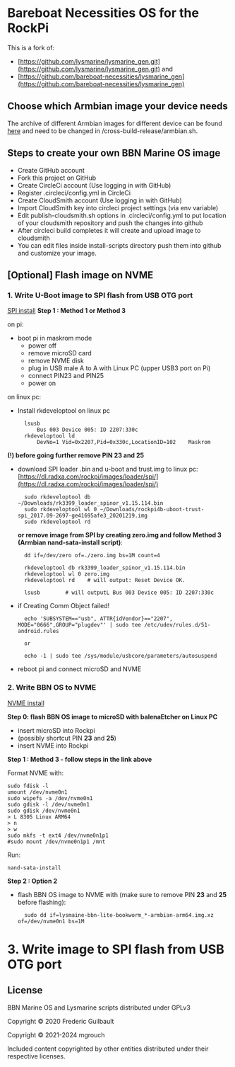 # Bareboat Necessities OS for the RockPi
This is a fork of:
- [https://github.com/lysmarine/lysmarine_gen.git](https://github.com/lysmarine/lysmarine_gen.git) and
- [https://github.com/bareboat-necessities/lysmarine_gen](https://github.com/bareboat-necessities/lysmarine_gen)

## Choose which Armbian image your device needs
The archive of different Armbian images for different device can be found [here](https://armbian.tnahosting.net/archive) and need to be changed in /cross-build-release/armbian.sh.

## Steps to create your own BBN Marine OS image

* Create GitHub account
* Fork this project on GitHub
* Create CircleCi account (Use logging in with GitHub)
* Register .circleci/config.yml in CircleCi
* Create CloudSmith account (Use logging in with GitHub)
* Import CloudSmith key into circleci project settings (via env variable)
* Edit publish-cloudsmith.sh options in .circleci/config.yml to put location of your cloudsmith repository and push the changes into github
* After circleci build completes it will create and upload image to cloudsmith
* You can edit files inside install-scripts directory push them into github and customize your image.

## [Optional] Flash image on NVME

### 1. Write U-Boot image to SPI flash from USB OTG port
[SPI install](https://wiki.radxa.com/Rockpi4/dev/spi-install)
**Step 1 : Method 1 or Method 3**

on pi:
- boot pi in maskrom mode
	- power off
	- remove microSD card
	- remove NVME disk
	- plug in USB male A to A with Linux PC (upper USB3 port on Pi)
	- connect PIN23 and PIN25
	- power on

on linux pc:
- Install rkdeveloptool on linux pc

		lsusb
			Bus 003 Device 005: ID 2207:330c
		rkdeveloptool ld
			DevNo=1	Vid=0x2207,Pid=0x330c,LocationID=102	Maskrom

**(!) before going further remove PIN 23 and 25**
- download SPI loader .bin and u-boot and trust.img to linux pc:
[https://dl.radxa.com/rockpi/images/loader/spi/](https://dl.radxa.com/rockpi/images/loader/spi/)

		sudo rkdeveloptool db ~/Downloads/rk3399_loader_spinor_v1.15.114.bin
		sudo rkdeveloptool wl 0 ~/Downloads/rockpi4b-uboot-trust-spi_2017.09-2697-ge41695afe3_20201219.img
		sudo rkdeveloptool rd

	**or remove image from SPI by creating zero.img and follow Method 3 (Armbian nand-sata-install script)**:

		dd if=/dev/zero of=./zero.img bs=1M count=4
	
		rkdeveloptool db rk3399_loader_spinor_v1.15.114.bin
		rkdeveloptool wl 0 zero.img
		rkdeveloptool rd    # will output: Reset Device OK.
	
		lsusb        # will outputL Bus 003 Device 005: ID 2207:330c

- if Creating Comm Object failed!

		echo 'SUBSYSTEM=="usb", ATTR{idVendor}=="2207", MODE="0666",GROUP="plugdev"' | sudo tee /etc/udev/rules.d/51-android.rules

		or

		echo -1 | sudo tee /sys/module/usbcore/parameters/autosuspend

- reboot pi and connect microSD and NVME

### 2. Write BBN OS to NVME
[NVME install](http://wiki.radxa.com/Rockpi4/install/NVME)

**Step 0: flash BBN OS image to microSD with balenaEtcher on Linux PC**

- insert microSD into Rockpi
- (possibly shortcut PIN **23** and **25**)
- insert NVME into Rockpi

**Step 1 : Method 3 - follow steps in the link above**

Format NVME with:

	sudo fdisk -l
	umount /dev/nvme0n1
	sudo wipefs -a /dev/nvme0n1
	sudo gdisk -l /dev/nvme0n1
	sudo gdisk /dev/nvme0n1
	> L 8305 Linux ARM64
	> n
	> w
	sudo mkfs -t ext4 /dev/nvme0n1p1
	#sudo mount /dev/nvme0n1p1 /mnt

Run:

	nand-sata-install

**Step 2 : Option 2**


- flash BBN OS image to NVME with (make sure to remove PIN **23** and **25** before flashing):

        sudo dd if=lysmaine-bbn-lite-bookworm_*-armbian-arm64.img.xz of=/dev/nvme0n1 bs=1M

# 3. Write image to SPI flash from USB OTG port







## License

BBN Marine OS and Lysmarine scripts distributed under GPLv3

Copyright © 2020 Frederic Guilbault

Copyright © 2021-2024 mgrouch

Included content copyrighted by other entities distributed under their respective licenses.
